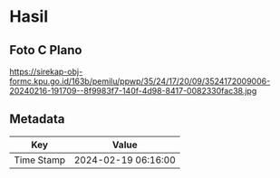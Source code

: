 # Hasil

## Foto C Plano

https://sirekap-obj-formc.kpu.go.id/163b/pemilu/ppwp/35/24/17/20/09/3524172009006-20240216-191709--8f9983f7-140f-4d98-8417-0082330fac38.jpg


## Metadata

| Key        | Value               |
| ---------- | ------------------- |
| Time Stamp | 2024-02-19 06:16:00 |



